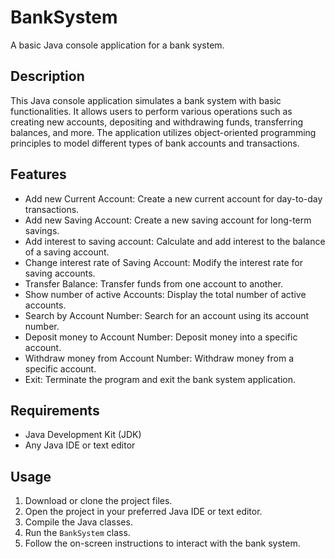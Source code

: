 # BankSystem

A basic Java console application for a bank system.

## Description

This Java console application simulates a bank system with basic functionalities. It allows users to perform various operations such as creating new accounts, depositing and withdrawing funds, transferring balances, and more. The application utilizes object-oriented programming principles to model different types of bank accounts and transactions.

## Features

- Add new Current Account: Create a new current account for day-to-day transactions.
- Add new Saving Account: Create a new saving account for long-term savings.
- Add interest to saving account: Calculate and add interest to the balance of a saving account.
- Change interest rate of Saving Account: Modify the interest rate for saving accounts.
- Transfer Balance: Transfer funds from one account to another.
- Show number of active Accounts: Display the total number of active accounts.
- Search by Account Number: Search for an account using its account number.
- Deposit money to Account Number: Deposit money into a specific account.
- Withdraw money from Account Number: Withdraw money from a specific account.
- Exit: Terminate the program and exit the bank system application.

## Requirements

- Java Development Kit (JDK)
- Any Java IDE or text editor

## Usage

1. Download or clone the project files.
2. Open the project in your preferred Java IDE or text editor.
3. Compile the Java classes.
4. Run the `BankSystem` class.
5. Follow the on-screen instructions to interact with the bank system.

